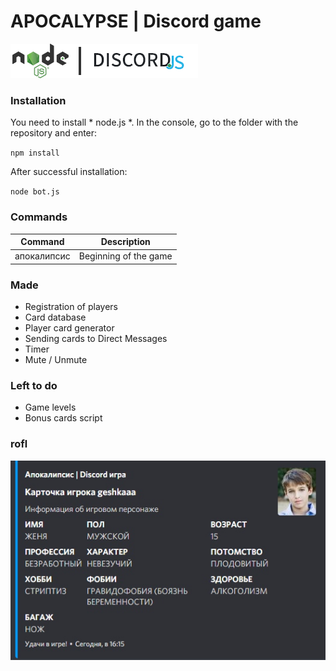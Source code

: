 # APOCALYPSE | Discord game

![NODE.JS | DISCORD.JS](https://github.com/zheniacherniavsky/apocalypse/blob/master/img/icons.png) 

### Installation

You need to install * node.js *. In the console, go to the folder with the repository and enter:

`npm install`

After successful installation:

`node bot.js`

### Commands

|Command|Description|
|-------|-----------|
|апокалипсис|Beginning of the game|

### Made

  - Registration of players
  - Card database
  - Player card generator
  - Sending cards to Direct Messages
  - Timer
  - Mute / Unmute

### Left to do

  - Game levels
  - Bonus cards script
  
### rofl

![NODE.JS | DISCORD.JS](https://github.com/zheniacherniavsky/apocalypse/blob/master/img/rofl1.jpg)
